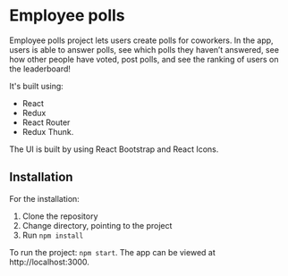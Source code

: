 # Employee polls

Employee polls project lets users create polls for coworkers. 
In the app, users is able to answer polls, see which polls they haven’t answered, see how other people have voted, post polls, and see the ranking of users on the leaderboard!

It's built using: 
- React
- Redux
- React Router
- Redux Thunk.

The UI is built by using React Bootstrap and React Icons.

## Installation
For the installation:
1. Clone the repository
2. Change directory, pointing to the project
3. Run `npm install`

To run the project: `npm start`. The app can be viewed at http://localhost:3000.
